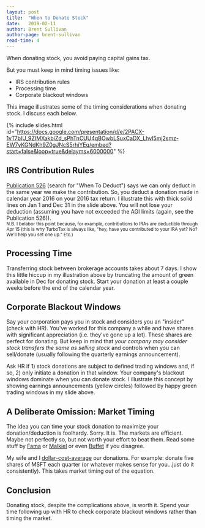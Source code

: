 ```yaml
---
layout: post
title:  "When to Donate Stock"
date:   2019-02-11
author: Brent Sullivan
author-page: brent-sullivan
read-time: 4
---
```


When donating stock, you avoid paying capital gains tax.

But you must keep in mind timing issues like:
+ IRS contribution rules
+ Processing time
+ Corporate blackout windows

This image illustrates some of the timing considerations when donating stock. I discuss each below.

{% include slides.html id="https://docs.google.com/presentation/d/e/2PACX-1vT7bIU_9ZIMXakbiZd_sPhTnCUU4qBOwbLSuxCaDX_LhvI5mj2smz-EW7yKGNdKh9Z0gJNcS5rhiYEq/embed?start=false&loop=true&delayms=6000000" %}

IRS Contribution Rules
---
[Publication 526](https://www.irs.gov/pub/irs-pdf/p526.pdf) (search for "When To Deduct") says we can only deduct in the same year we make the contribution. So, you deduct a donation made in calendar year 2016 on your 2016 tax return. I illustrate this with thick solid lines on Jan 1 and Dec 31 in the slide above. You will not lose your deduction (assuming you have not exceeded the AGI limits (again, see the Publication 526)).
<br><sub>N.B. I belabor this point because, for example, contributions to IRAs are deductible through Apr 15 (this is why TurboTax is always like, "hey, have you contributed to your IRA yet? No? We'll help you set one up." Etc.)</sub>

Processing Time
---
Transferring stock between brokerage accounts takes about 7 days. I show this little hiccup in my illustration above by truncating the amount of green available in Dec for donating stock. Start your donation at least a couple weeks before the end of the calendar year.

Corporate Blackout Windows
---
Say your corporation pays you in stock and considers you an "insider" (check with HR). You've worked for this company a while and have shares with significant appreciation (i.e. they've gone up a lot). These shares are perfect for donating. But keep in mind that *your company may consider stock transfers the same as selling stock* and controls when you can sell/donate (usually following the quarterly earnings announcement). 

Ask HR if 1) stock donations are subject to defined trading windows and, if so, 2) only initiate a donation in that window. Your company's blackout windows dominate when you can donate stock. I illustrate this concept by showing earnings announcements (yellow circles) followed by happy green trading windows in my slide above.

A Deliberate Omission: Market Timing
---
The idea you can time your stock donation to maximize your donation/deduction is foolhardy. Sorry. It is. The markets are efficient. Maybe not perfectly so, but not worth your effort to beat them. Read some stuff by [Fama](https://www.chicagobooth.edu/faculty/directory/f/eugene-f-fama) or [Malkiel](https://www.amazon.com/Random-Walk-Down-Wall-Street/dp/1324002182) or even [Buffet](http://www.berkshirehathaway.com/letters/2017ltr.pdf) if you disagree. 

My wife and I [dollar-cost-average](https://www.nerdwallet.com/blog/investing/dollar-cost-averaging-2/) our donations. For example: donate five shares of MSFT each quarter (or whatever makes sense for you...just do it consistently). This takes market timing out of the equation. 

Conclusion
---
Donating stock, despite the complications above, is worth it. Spend your time following up with HR to check corporate blackout windows rather than timing the market. 


